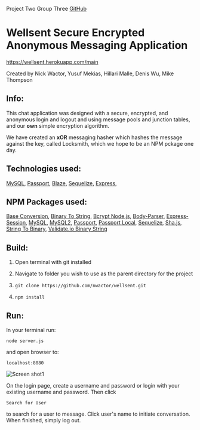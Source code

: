 Project Two Group Three [GitHub](http://github.com/nwactor/wellsent)

# **Wellsent** Secure Encrypted Anonymous Messaging Application

https://wellsent.herokuapp.com/main

Created by Nick Wactor, Yusuf Mekias, Hillari Malle, Denis Wu, Mike Thompson

## Info:

This chat application was designed with a secure, encrypted, and anonymous login and logout and using message pools and junction tables, and our **own** simple encryption algorithm. 

We have created an **xOR** messaging hasher which hashes the message against the key, called Locksmith, which we hope to be an NPM pckage one day.

## Technologies used:
[MySQL](https://www.mysql.com/),
[Passport](http://www.passportjs.org/),
[Blaze](https://www.blazeui.com/),
[Sequelize](http://docs.sequelizejs.com/),
[Express](https://expressjs.com/),


## NPM Packages used:
[Base Conversion](https://www.npmjs.com/package/base-conversion),
[Binary To String](https://www.npmjs.com/package/binary-to-string),
[Bcrypt Node.js](https://www.npmjs.com/package/bcrypt-nodejs),
[Body-Parser](https://www.npmjs.com/package/body-parser),
[Express-Session](https://www.npmjs.com/package/express-session),
[MySQL](https://www.npmjs.com/package/mysql),
[MySQL2](https://www.npmjs.com/package/mysql2),
[Passport](https://www.npmjs.com/package/passport),
[Passport Local](https://www.npmjs.com/package/passport-local),
[Sequelize](https://www.npmjs.com/package/sequelize),
[Sha.js](https://www.npmjs.com/package/sha.js),
[String To Binary](https://www.npmjs.com/package/string-to-binary),
[Validate.io Binary String](https://www.npmjs.com/package/validate.io-binary-string)

## Build:

1. Open terminal with git installed

2. Navigate to folder you wish to use as the parent directory for the project

3. `git clone https://github.com/nwactor/wellsent.git`

4. `npm install` 

## Run:

In your terminal run:

`node server.js`

and open browser to:

`localhost:8080`


![Screen shot1](https://github.com/nwactor/wellsent/blob/master/public/assets/images/login.jpg?raw=true)

On the login page, create a username and password or login with your existing username and password. Then click 

`Search for User`

to search for a user to message. Click user's name to initiate conversation. When finished, simply log out.
